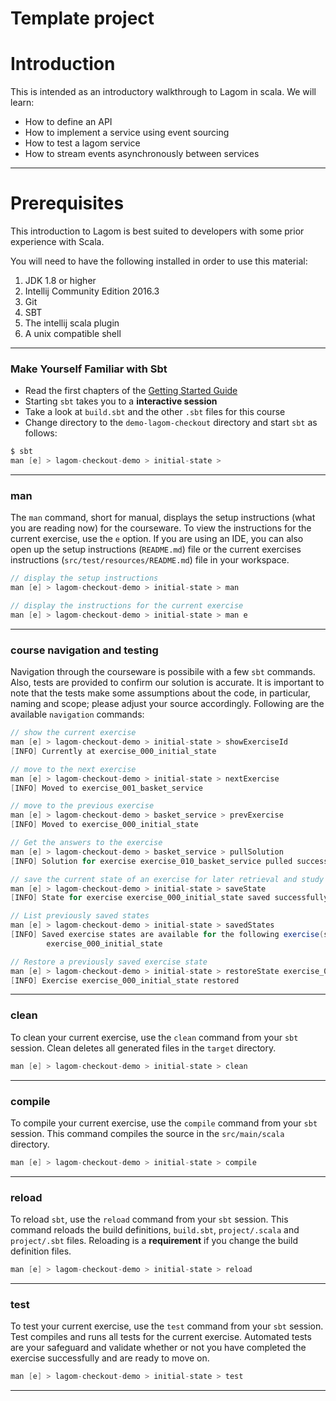 # Template project

# Introduction

This is intended as an introductory walkthrough to Lagom in scala.  We will learn:
* How to define an API
* How to implement a service using event sourcing
* How to test a lagom service
* How to stream events asynchronously between services

---

# Prerequisites #

This introduction to Lagom is best suited to developers with some prior experience with Scala.

You will need to have the following installed in order to use this material:
1. JDK 1.8 or higher
2. Intellij Community Edition 2016.3
3. Git
4. SBT
5. The intellij scala plugin
6. A unix compatible shell

---

### Make Yourself Familiar with Sbt

- Read the first chapters of the [Getting Started Guide](http://www.scala-sbt.org/release/tutorial/index.html)
- Starting `sbt` takes you to a **interactive session**
- Take a look at `build.sbt` and the other `.sbt` files for this course
- Change directory to the `demo-lagom-checkout` directory and start `sbt` as follows:

```scala
$ sbt
man [e] > lagom-checkout-demo > initial-state >
```

---

### man

The `man` command, short for manual, displays the setup instructions (what you are reading now) for the courseware. To view the instructions for the current exercise, use the `e` option. If you are using an IDE, you can also open up the setup instructions (`README.md`) file or the current exercises instructions (`src/test/resources/README.md`) file in your workspace.

```scala
// display the setup instructions
man [e] > lagom-checkout-demo > initial-state > man

// display the instructions for the current exercise
man [e] > lagom-checkout-demo > initial-state > man e
```

---

### course navigation and testing

Navigation through the courseware is possibile with a few `sbt` commands. Also, tests are provided to confirm our solution is accurate. It is important to note that the tests make some assumptions about the code, in particular, naming and scope; please adjust your source accordingly. Following are the available `navigation` commands:

```scala
// show the current exercise
man [e] > lagom-checkout-demo > initial-state > showExerciseId
[INFO] Currently at exercise_000_initial_state

// move to the next exercise
man [e] > lagom-checkout-demo > initial-state > nextExercise
[INFO] Moved to exercise_001_basket_service

// move to the previous exercise
man [e] > lagom-checkout-demo > basket_service > prevExercise
[INFO] Moved to exercise_000_initial_state

// Get the answers to the exercise
man [e] > lagom-checkout-demo > basket_service > pullSolution
[INFO] Solution for exercise exercise_010_basket_service pulled successfully

// save the current state of an exercise for later retrieval and study
man [e] > lagom-checkout-demo > initial-state > saveState
[INFO] State for exercise exercise_000_initial_state saved successfully

// List previously saved states
man [e] > lagom-checkout-demo > initial-state > savedStates
[INFO] Saved exercise states are available for the following exercise(s):
        exercise_000_initial_state

// Restore a previously saved exercise state
man [e] > lagom-checkout-demo > initial-state > restoreState exercise_000_initial_state
[INFO] Exercise exercise_000_initial_state restored
```

---

### clean

To clean your current exercise, use the `clean` command from your `sbt` session. Clean deletes all generated files in the `target` directory.

```scala
man [e] > lagom-checkout-demo > initial-state > clean
```

---

### compile

To compile your current exercise, use the `compile` command from your `sbt` session. This command compiles the source in the `src/main/scala` directory.

```scala
man [e] > lagom-checkout-demo > initial-state > compile
```

---

### reload

To reload `sbt`, use the `reload` command from your `sbt` session. This command reloads the build definitions, `build.sbt`, `project/.scala` and `project/.sbt` files. Reloading is a **requirement** if you change the build definition files.

```scala
man [e] > lagom-checkout-demo > initial-state > reload
```

---

### test

To test your current exercise, use the `test` command from your `sbt` session. Test compiles and runs all tests for the current exercise. Automated tests are your safeguard and validate whether or not you have completed the exercise successfully and are ready to move on.

```scala
man [e] > lagom-checkout-demo > initial-state > test
```

---
